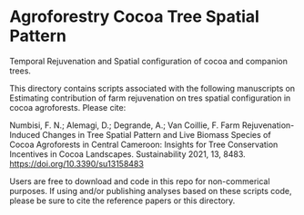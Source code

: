 # Agroforestry Cocoa Tree Spatial Pattern
Temporal Rejuvenation and Spatial configuration of cocoa and companion trees.

This directory contains scripts associated with the following manuscripts on Estimating contribution of farm rejuvenation on tres spatial configuration in cocoa agroforests. Please cite:

Numbisi, F. N.; Alemagi, D.; Degrande, A.; Van Coillie, F. Farm Rejuvenation-Induced Changes in Tree Spatial Pattern and Live Biomass Species of Cocoa Agroforests in Central Cameroon: Insights for Tree Conservation Incentives in Cocoa Landscapes. Sustainability 2021, 13, 8483. https://doi.org/10.3390/su13158483

Users are free to download and code in this repo for non-commerical purposes. If using and/or publishing analyses based on these scripts code, please be sure to cite the reference papers or this directory.
